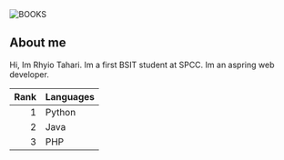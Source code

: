  <source media="(prefers-color-scheme: dark)" srcset=https://i.pinimg.com/564x/b5/86/f7/b586f72dbeccc595242f7fba4ddaf058.jpg>
 <source media="(prefers-color-scheme: light)" srcset=https://i.pinimg.com/564x/0e/f2/96/0ef2962d1516e773838ab8135b5dc5e4.jpg>
 <img alt="BOOKS" src=https://i.pinimg.com/564x/42/51/1f/42511f94a4be090bdca1fbbbafce7b5a.jpg>
</picture>

## About me
Hi, Im Rhyio Tahari. Im a first BSIT student at SPCC. Im an aspring web developer.


| Rank | Languages |
|-----:|-----------|
|     1| Python    |
|     2| Java      |
|     3| PHP       |
